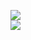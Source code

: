 [![](https://img.shields.io/badge/Made%20With-Github%20Spray-lightgrey.svg?style=for-the-badge&logo=github)](https://github.com/Annihil/github-spray#6962)  
[![](https://i.imgur.com/2DrTn0Z.gif)](https://github.com/Annihil/github-spray)